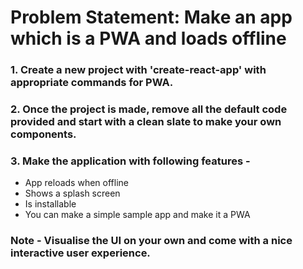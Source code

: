 # Problem Statement: Make an app which is a PWA and loads offline 

### 1. Create a new project with 'create-react-app' with appropriate commands for PWA.
### 2. Once the project is made, remove all the default code provided and start with a clean slate to make your own components.
### 3. Make the application with following features - 
 - App reloads when offline
 - Shows a splash screen
 - Is installable
 - You can make a simple sample app and make it a PWA

### Note - Visualise the UI on your own and come with a nice interactive user experience.
